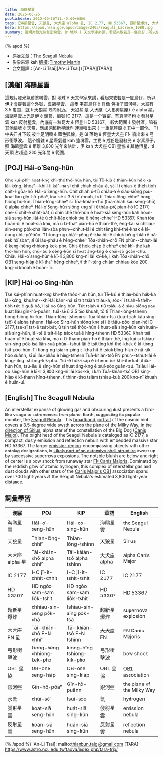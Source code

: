 ```yaml
---
title: 海鷗星雲
date: 2025-06-26
publishdate: 2025-06-26T11:45:00+0800
tags: [海鷗星雲, 天狼星, 大犬座 alpha 星, IC 2177, HD 53367, 超新星爆炸, 大犬座 FN 星, 弓形衝擊波, OB1 星協, 銀河盤, 水素, 發射星雲, 反射星雲]
hero: https://apod.nasa.gov/apod/image/2403/Seagull_Lacroce_1080.jpg
summary: 這規片發光氣體塗粉雲，對 地球 ê 天文學家來講，看起來敢若是一隻鳥仔，所以伊才會提著這个外號，海鷗星雲。
---
```


{% apod %}

- 原始文章：[The Seagull Nebula](https://apod.nasa.gov/apod/ap250626.html)
- 影像來源 kah [版權][Copyright]: [Timothy Martin][Timothy_Martin]
- 台文翻譯：[An-Li Tsai][An-Li Tsai] ([TARA][TARA])


## [漢羅] 海鷗星雲
這規片發光氣體塗粉雲，對 地球 ê 天文學家來講，看起來敢若是一隻鳥仔，所以伊才會提著這个外號，海鷗星雲。
這隻 宇宙鳥仔 ê 肖像 包括了銀河盤，大細有 3.5 度闊，就 tī 天狼星 方向附近。 
天狼星 是 大犬座（大隻狗星座）ê alpha 星。
海鷗星雲上光是伊 ê 頭部，編號 IC 2177，這是一个實密、有真濟塗粉 ê 發射星雲 kah 反射星雲，內底有一粒足大 ê 恆星 HD 53367。
較大範圍 ê 發射區，嘛有其他編號 ê 天體，應該是超新星爆炸 連紲噴出來 ê 一重氣體殼 ê 其中一部份。
Tī 中央正爿下跤 彼个足明顯 ê 藍色弧線，是 ùi 落跑 ê 恆星大犬座 FN 噴出來 ê 弓形衝擊波。
這个複雜 ê 星際氣體 kah 塗粉雲，主要 ê 成份是發紅光 ê 水素原子。
照 海鷗星雲 ê 距離 3,800 光年來估計，伊 kah 大犬座 OB1 星協 ê 其他恆星，tī 天頂 占超過 200 光年闊 ê 範圍。

## [POJ] Hái-o͘ Seng-hûn
Che kui-phìⁿ hoat-kng khì-thé thô͘-hún hûn, tùi Tē-kiû ê thian-bûn ha̍k-ka lâi-kóng, khòaⁿ--khí-lâi káⁿ-ná sī chi̍t chiah chiáu-á, só͘-í i chiah-ē the̍h-tio̍h chit-ê gōa-hō, Hái-o͘ Seng-hûn.
Chit chiah ú-tiū chiáu-á ê siàu-siōng pau-koat liáu gîn-hô-pôaⁿ, tōa-sè ū 3.5 tō͘ khoah, tō tī Thian-lông-chheⁿ hong-hiòng hù-kīn.
Thian-lông-chheⁿ sī Tōa-khián-chō (tōa-chiah káu seng-chō) ê alpha chheⁿ.
Hái-o͘ Seng-hûn siōng kng sī i ê thâu-pō͘, pian-hō IC 2177, che-sī chi̍t-ê cha̍t-ba̍t, ū chin chē thô͘-hún ê hoat-siā seng-hûn kah hoán-siā seng-hûn, lāi-té ū chi̍t-lia̍p chiok tōa ê hêng-chheⁿ HD 53367.
Khah tōa hoān-ûi ê hoat-siā khu, mā ū kî-thaⁿ pian-hō ê thian-thé, èng-kai sī  chhiau-sin-seng po̍k-chà liân-sòa phùn--chhut-lâi ê chi̍t têng khì-thé-khak ê kî-tiong chi̍t-pō͘-hūn.
Tī tiong-ng chiàⁿ-pêng ē-kha hit-ê chiok bêng-hián ê nâ-sek hô͘ sòaⁿ, sī ùi làu-phâu ê hêng-chheⁿ Tōa-khián-chō FN phùn--chhut-lâi ê keng-hêng chhiong-kek-pho.
Chit-ê ho̍k-cha̍p ê chheⁿ chè khì-thé kah thô͘-hún hûn, chú-iàu ê sêng-hūn sī hoat âng-kng ê chúi-sò͘ goân-chú.
Chiàu Hái-o͘ seng-hûn ê kī-lî 3,800 kng-nî lâi kó͘-kè, i kah Tōa-khián-chō OB1 seng-hia̍p ê kî-thaⁿ hêng-chheⁿ, tī thiⁿ-téng chiàm chhiau-kòe 200 kng-nî khoah ê hoān-ûi.

## [KIP] Hái-oo Sing-hûn
Tse kui-phìnn huat-kng khì-thé thôo-hún hûn, tuì Tē-kiû ê thian-bûn ha̍k-ka lâi-kóng, khuànn--khí-lâi kánn-ná sī tsi̍t tsiah tsiáu-á, sóo-í i tsiah-ē the̍h-tio̍h tsit-ê guā-hō, Hái-oo Sing-hûn.
Tsit tsiah ú-tiū tsiáu-á ê siàu-siōng pau-kuat liáu gîn-hô-puânn, tuā-sè ū 3.5 tōo khuah, tō tī Thian-lông-tshenn hong-hiòng hù-kīn.
Thian-lông-tshenn sī Tuā-khián-tsō (tuā-tsiah káu sing-tsō) ê alpha tshenn.
Hái-oo Sing-hûn siōng kng sī i ê thâu-pōo, pian-hō IC 2177, tse-sī tsi̍t-ê tsa̍t-ba̍t, ū tsin tsē thôo-hún ê huat-siā sing-hûn kah huán-siā sing-hûn, lāi-té ū tsi̍t-lia̍p tsiok tuā ê hîng-tshenn HD 53367.
Khah tuā huān-uî ê huat-siā khu, mā ū kî-thann pian-hō ê thian-thé, ìng-kai sī  tshiau-sin-sing po̍k-tsà liân-suà phùn--tshut-lâi ê tsi̍t tîng khì-thé-khak ê kî-tiong tsi̍t-pōo-hūn.
Tī tiong-ng tsiànn-pîng ē-kha hit-ê tsiok bîng-hián ê nâ-sik hôo suànn, sī uì làu-phâu ê hîng-tshenn Tuā-khián-tsō FN phùn--tshut-lâi ê king-hîng tshiong-kik-pho.
Tsit-ê ho̍k-tsa̍p ê tshenn tsè khì-thé kah thôo-hún hûn, tsú-iàu ê sîng-hūn sī huat âng-kng ê tsuí-sòo guân-tsú.
Tsiàu Hái-oo sing-hûn ê kī-lî 3,800 kng-nî lâi kóo-kè, i kah Tuā-khián-tsō OB1 sing-hia̍p ê kî-thann hîng-tshenn, tī thinn-tíng tsiàm tshiau-kuè 200 kng-nî khuah ê huān-uî.

## [English] The Seagull Nebula

An interstellar expanse of glowing gas and obscuring dust presents a bird-like visage to astronomers from planet Earth, suggesting its popular moniker, the [Seagull Nebula][Seagull_Nebula].
This [broadband portrait][broadband_portrait] of the cosmic bird covers a 3.5-degree wide swath across the plane of the Milky Way, in the [direction of Sirius][direction_of_Sirius], alpha star of the constellation of the Big Dog ([Canis Major][Canis_Major]).
The bright head of the Seagull Nebula is cataloged as IC 2177, a compact, dusty emission and reflection nebula with embedded massive star HD 53367.
The larger [emission region][emission_region], encompassing objects with other catalog designations, is [Likely part of an extensive shell structure][Likely_part_of_an_extensive_shell_structure] swept up by successive supernova explosions.
The notable bluish arc below and right of center is a bow shock from runaway star [FN Canis Majoris][FN_Canis_Majoris].
Dominated by the reddish glow of atomic hydrogen, this complex of interstellar gas and dust clouds with other stars of the [Canis Majoris OB1][Canis_Majoris_OB1] association spans over 200 light-years at the Seagull Nebula's estimated 3,800 light-year distance.

## 詞彙學習
|漢羅|POJ|KIP|華語|English|
|-|-|-|-|-|
|海鷗星雲|Hái-o͘-seng-hûn|Hái-oo-sing-hûn|海鷗星雲|the Seagull Nebula|
|天狼星|Thian-lông-chhiⁿ|Thian-lông-tshinn|天狼星|Sirius|
|大犬座 alpha 星|Tāi-khián-chō alpha chhiⁿ|Tāi-khián-tsō alpha tshinn|大犬座 alpha|alpha Canis Major|
|IC 2177|I-C jī-it-chhit-chhit|I-C jī-it-tshit-tshit|IC 2177|IC 2177|
|HD 53367|HD ngóo sam-sam lio̍k-tshit|HD ngóo sam-sam lio̍k-tshit|HD 53367|HD 53367|
|超新星爆炸|chhiau-sin-seng po̍k-chà|tshiau-sin-sing po̍k-tsà|超新星爆炸|supernova explosion|
|大犬座 FN 星|Tāi-khián-chō F-N chhiⁿ|Tāi-khián-tsō F-N tshinn|大犬座 FN|FN Canis Majoris|
|弓形衝擊波|kiong-hêng chhiong-kek-pho|kiong-hîng tshiong-kik-pho|弓形衝擊波|bow shock|
|OB1 星協|OB-one seng-hia̍p|OB-one sing-hia̍p|OB1 星協|OB1 association|
|銀河盤|Gîn-hô-pôaⁿ|Gîn-hô-puânn|銀河盤|the plane of the Milky Way|
|水素|chúi-sò͘|tsuí-sòo|氫|hydrogen|
|發射星雲|hoat-siā seng-hûn|huát-siā sing-hûn|發射星雲|emission nebula|
|反射星雲|hoán-siā seng-hûn|huán-siā sing-hûn|反射星雲|reflection nebula|




{% /apod %}
[An-Li Tsai]: mailto:thianbun.taigi@gmail.com
[TARA]: https://www.astro.ncu.edu.tw/taova/index.php/tara-trip/

[copyright]: https://apod.nasa.gov/apod/fap/lib/about_apod.html#srapply
[License3]: https://creativecommons.org/licenses/by-nc-nd/3.0/
[License2]:https://creativecommons.org/licenses/by-nc-nd/2.0/

[Seagull_Nebula]:https://astrobackyard.com/seagull-nebula/
[broadband_portrait]:https://app.astrobin.com/u/AccidentalAstronomers?i=mnrp5s&r=E
[direction_of_Sirius]:https://apod.nasa.gov/apod/ap161215.html
[Canis_Major]:https://en.wikipedia.org/wiki/Canis_Major
[emission_region]:http://www.youtube.com/watch?v=SLW7uPs7hS0
[Likely_part_of_an_extensive_shell_structure]:https://ui.adsabs.harvard.edu/abs/2019A%26A...628A..44F/abstract
[FN_Canis_Majoris]:https://en.wikipedia.org/wiki/FN_Canis_Majoris
[Canis_Majoris_OB1]:https://ui.adsabs.harvard.edu/abs/2019A%26A...628A..44F/abstract
[Timothy_Martin]:https://app.astrobin.com/u/AccidentalAstronomers
[Copyright]:lib/about_apod.html#srapply